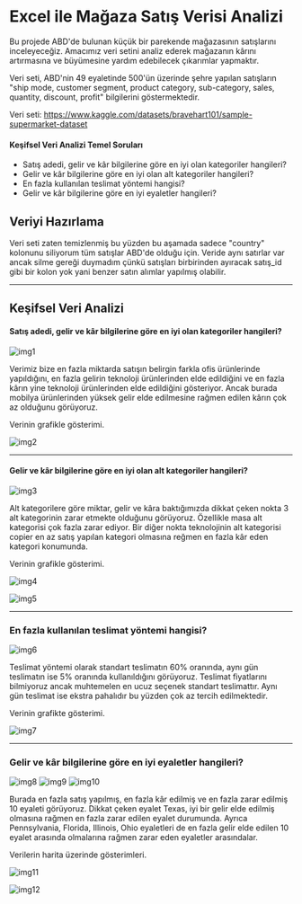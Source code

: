 
# Excel ile Mağaza Satış Verisi Analizi 

Bu projede ABD'de bulunan küçük bir parekende mağazasının satışlarını inceleyeceğiz.
Amacımız veri setini analiz ederek mağazanın kârını artırmasına ve büyümesine 
yardım edebilecek çıkarımlar yapmaktır.

Veri seti, ABD'nin 49 eyaletinde 500'ün üzerinde şehre yapılan satışların "ship mode, customer segment, 
product category, sub-category, sales, quantity, discount, profit" bilgilerini göstermektedir.

Veri seti: https://www.kaggle.com/datasets/bravehart101/sample-supermarket-dataset

#### Keşifsel Veri Analizi Temel Soruları
- Satış adedi, gelir ve kâr bilgilerine göre en iyi olan kategoriler hangileri?
- Gelir ve kâr bilgilerine göre en iyi olan alt kategoriler hangileri?
- En fazla kullanılan teslimat yöntemi hangisi?
- Gelir ve kâr bilgilerine göre en iyi eyaletler hangileri?


## Veriyi Hazırlama
Veri seti zaten temizlenmiş bu yüzden bu aşamada sadece "country" kolonunu siliyorum tüm satışlar 
ABD'de olduğu için. Veride aynı satırlar var ancak silme gereği duymadım çünkü satışları birbirinden 
ayıracak satış_id gibi bir kolon yok yani benzer satın alımlar yapılmış olabilir.

---

## Keşifsel Veri Analizi

#### Satış adedi, gelir ve kâr bilgilerine göre en iyi olan kategoriler hangileri?

![img1](img/quantity-sales-profit-by-category.png)

Verimiz bize en fazla miktarda satışın belirgin farkla ofis ürünlerinde yapıldığını, 
en fazla gelirin teknoloji ürünlerinden elde edildiğini ve en fazla kârın yine teknoloji 
ürünlerinden elde edildiğini gösteriyor. Ancak burada mobilya ürünlerinden
yüksek gelir elde edilmesine rağmen edilen kârın çok az olduğunu görüyoruz.

Verinin grafikle gösterimi.

![img2](img/quantity-sales-profit-by-category-chart.png)

---

#### Gelir ve kâr bilgilerine göre en iyi olan alt kategoriler hangileri?

![img3](img/quantity-sales-profit-by-subcategory.png)

Alt kategorilere göre miktar, gelir ve kâra baktığımızda dikkat çeken nokta 3 alt kategorinin 
zarar etmekte olduğunu görüyoruz. Özellikle masa alt kategorisi çok fazla zarar ediyor.
Bir diğer nokta teknolojinin alt kategorisi copier en az satış yapılan kategori olmasına reğmen
en fazla kâr eden kategori konumunda.

Verinin grafikle gösterimi.

![img4](img/sales-by-subcategory.png)

![img5](img/profit-by-subcategory.png)

---

### En fazla kullanılan teslimat yöntemi hangisi?

![img6](img/ship-mode.png)

Teslimat yöntemi olarak standart teslimatın 60% oranında, aynı gün teslimatın ise 
5% oranında kullanıldığını görüyoruz. Teslimat fiyatlarını bilmiyoruz ancak 
muhtemelen en ucuz seçenek standart teslimattır. Aynı gün teslimat ise ekstra pahalıdır bu yüzden
çok az tercih edilmektedir.

Verinin grafikte gösterimi.

![img7](img/ship-mode-chart.png)

---

### Gelir ve kâr bilgilerine göre en iyi eyaletler hangileri?

![img8](img/sales-by-state.png) ![img9](img/profit-by-state.png) ![img10](img/negatif-profit-by-state.png) 

Burada en fazla satış yapılmış, en fazla kâr edilmiş ve en fazla zarar edilmiş 10 eyaleti görüyoruz. 
Dikkat çeken eyalet Texas, iyi bir gelir elde edilmiş olmasına rağmen en fazla zarar edilen eyalet durumunda.
Ayrıca Pennsylvania, Florida, Illinois, Ohio eyaletleri de en fazla gelir elde edilen 10 eyalet arasında olmalarına 
rağmen zarar eden eyaletler arasındalar.

Verilerin harita üzerinde gösterimleri.

![img11](img/sales-map.png)

![img12](img/profit-map.png)











